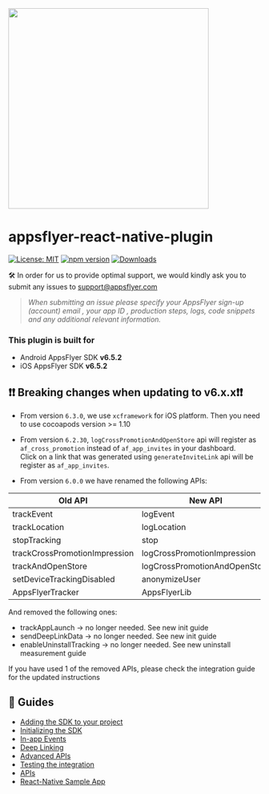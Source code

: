 <img src="https://massets.appsflyer.com/wp-content/uploads/2018/06/20092440/static-ziv_1TP.png"  width="400" > 

# appsflyer-react-native-plugin

[![License: MIT](https://img.shields.io/badge/License-MIT-blue.svg)](https://opensource.org/licenses/MIT)
[![npm version](https://badge.fury.io/js/react-native-appsflyer.svg)](https://badge.fury.io/js/react-native-appsflyer)
[![Downloads](https://img.shields.io/npm/dm/react-native-appsflyer.svg)](https://www.npmjs.com/package/react-native-appsflyer)

🛠 In order for us to provide optimal support, we would kindly ask you to submit any issues to support@appsflyer.com

> *When submitting an issue please specify your AppsFlyer sign-up (account) email , your app ID , production steps, logs, code snippets and any additional relevant information.*


### <a id="plugin-build-for"> This plugin is built for

- Android AppsFlyer SDK **v6.5.2**
- iOS AppsFlyer SDK **v6.5.2**

## <a id="breaking-changes"> 	❗❗ Breaking changes when updating to v6.x.x❗❗

- From version `6.3.0`, we use `xcframework` for iOS platform. Then you need to use cocoapods version >= 1.10

- From version `6.2.30`, `logCrossPromotionAndOpenStore`  api will register as `af_cross_promotion` instead of `af_app_invites` in your dashboard.<br>
Click on a link that was generated using `generateInviteLink` api will be register as `af_app_invites`.

- From version `6.0.0` we have renamed the following APIs:

| Old API                       | New API                       |
| ------------------------------|-------------------------------|
| trackEvent                    | logEvent                      |
| trackLocation                 | logLocation                   |
| stopTracking                  | stop                          |
| trackCrossPromotionImpression | logCrossPromotionImpression   |
| trackAndOpenStore             | logCrossPromotionAndOpenStore |
| setDeviceTrackingDisabled     | anonymizeUser                 |
| AppsFlyerTracker    | AppsFlyerLib                 |

And removed the following ones:

- trackAppLaunch -> no longer needed. See new init guide
- sendDeepLinkData -> no longer needed. See new init guide
- enableUninstallTracking -> no longer needed. See new uninstall measurement guide

If you have used 1 of the removed APIs, please check the integration guide for the updated instructions

 ##  📖 Guides
- [Adding the SDK to your project](/Docs/Installation.md)
- [Initializing the SDK](/Docs/BasicIntegration.md)
- [In-app Events](/Docs/InAppEvents.md)
- [Deep Linking](/Docs/DeepLink.md)
- [Advanced APIs](/Docs/AdvancedAPI.md)
- [Testing the integration](/Docs/Testing.md)
- [APIs](/Docs/API.md)
- [React-Native Sample App](/demos/appsflyer-react-native-app)


